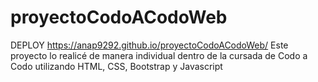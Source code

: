 # proyectoCodoACodoWeb
DEPLOY https://anap9292.github.io/proyectoCodoACodoWeb/
Este proyecto lo realicé de manera individual dentro de la cursada de Codo a Codo utilizando HTML, CSS, Bootstrap y Javascript

